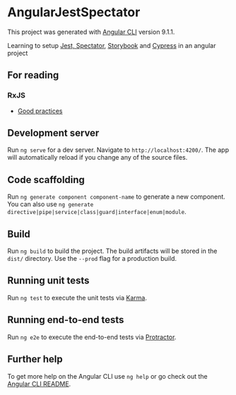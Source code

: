 # AngularJestSpectator

This project was generated with [Angular CLI](https://github.com/angular/angular-cli) version 9.1.1.

Learning to setup [Jest, Spectator](https://itnext.io/testing-angular-applications-with-jest-and-spectator-c05991579807), [Storybook](https://medium.com/javascript-in-plain-english/storybook-for-angular-components-with-markdown-support-72950cc3d9ee) and [Cypress](https://medium.com/angular-in-depth/get-started-with-cypress-d6ac4b910605) in an angular project

## For reading

### RxJS

* [Good practices](https://medium.com/better-programming/rxjs-best-practices-7f559d811514)

## Development server

Run `ng serve` for a dev server. Navigate to `http://localhost:4200/`. The app will automatically reload if you change any of the source files.

## Code scaffolding

Run `ng generate component component-name` to generate a new component. You can also use `ng generate directive|pipe|service|class|guard|interface|enum|module`.

## Build

Run `ng build` to build the project. The build artifacts will be stored in the `dist/` directory. Use the `--prod` flag for a production build.

## Running unit tests

Run `ng test` to execute the unit tests via [Karma](https://karma-runner.github.io).

## Running end-to-end tests

Run `ng e2e` to execute the end-to-end tests via [Protractor](http://www.protractortest.org/).

## Further help

To get more help on the Angular CLI use `ng help` or go check out the [Angular CLI README](https://github.com/angular/angular-cli/blob/master/README.md).
